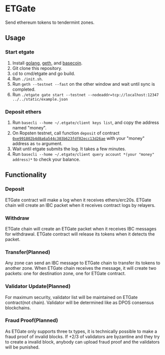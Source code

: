 # ETGate

Send ethereum tokens to tendermint zones.

## Usage

### Start etgate

1. Install [golang](https://golang.org/dl), [geth](https://github.com/ethereum/go-ethereum), and [basecoin](https://github.com/tendermint/basecoin).
2. Git clone this repository.
3. cd to cmd/etgate and go build.
4. Run `./init.sh`.
5. Run `geth --testnet --fast` on the other window and wait until sync is completed.
6. Run `./etgate gate start --testnet --nodeaddr=tcp://localhost:12347 ../../static/example.json`

### Deposit ethers

1. Run `basecli --home ~/.etgate/client keys list`, and copy the address named "money".
2. On Ropsten testnet, call function `deposit` of contract [`0xe991802b4d8a6a544c303b623fdf02ecc13d26ae`](https://ropsten.etherscan.io/address/0xe991802b4d8a6a544c303b623fdf02ecc13d26ae) with your "money" address as `to` argument.
3. Wait until etgate submits the log. It takes a few minutes.
4. Run `basecli --home ~/.etgate/client query account *(your "money" address)*` to check your balance.

## Functionality

### Deposit

ETGate contract will make a log when it receives ethers/erc20s. ETGate chain will create an IBC packet when it receives contract logs by relayers.

### Withdraw

ETGate chain will create an ETGate packet when it receives IBC messages for withdrawal. ETGate contract will release its tokens when it detects the packet.

### Transfer(Planned)

Any zone can send an IBC message to ETGate chain to transfer its tokens to another zone. When ETGate chain receives the message, it will create two packets: one for destination zone, one for ETGate contract.

### Validator Update(Planned)

For maximum security, validator list will be maintained on ETGate contract(not chain). Validator will be determined like as DPOS consensus blockchains. 

### Fraud Proof(Planned)

As ETGate only supports three tx types, it is technically possible to make a fraud proof of invalid blocks. If +2/3 of validators are byzantine and they try to create a invalid block, anybody can upload fraud proof and the validators will be punished. 
